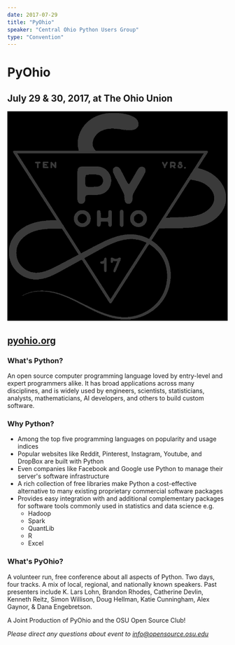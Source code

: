 ```yaml
---
date: 2017-07-29
title: "PyOhio"
speaker: "Central Ohio Python Users Group"
type: "Convention"
---
```


# PyOhio

## July 29 & 30, 2017, at The Ohio Union

![PyOhio 2017](/assets/osuosc/pyohio.jpg)

## [pyohio.org](https://pyohio.org)

### What's Python?

An open source computer programming language loved by entry-level and expert 
programmers alike. It has broad applications across many disciplines, and is widely 
used by engineers, scientists, statisticians, analysts, mathematicians, AI developers, 
and others to build custom software.

### Why Python?

- Among the top five programming languages on popularity and usage indices
- Popular websites like Reddit, Pinterest, Instagram, Youtube, and DropBox are built with Python
- Even companies like Facebook and Google use Python to manage their server's software infrastructure
- A rich collection of free libraries make Python a cost-effective alternative to many existing proprietary commercial software packages
- Provides easy integration with and additional complementary packages for software tools commonly used in statistics and data science e.g.
    - Hadoop
    - Spark
    - QuantLib
    - R
    - Excel

### What's PyOhio?

A volunteer run, free conference about all aspects of Python. Two days, four tracks. A mix of local, regional, and nationally known speakers. Past presenters include  K. Lars Lohn, Brandon Rhodes, Catherine Devlin, Kenneth Reitz, Simon Willison, Doug Hellman, Katie Cunningham, Alex Gaynor, & Dana Engebretson.

A Joint Production of PyOhio and the OSU Open Source Club!

*Please direct any questions about event to [info@opensource.osu.edu](mailto:info@opensource.osu.edu)*
